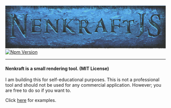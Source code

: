 ![Nenkraft2][logo]
[![Npm Version](https://img.shields.io/npm/v/@nuuf/nk2-frontend.svg)](https://www.npmjs.com/package/@nuuf/nk2-frontend)

------

#### Nenkraft is a small rendering tool. (MIT License)

I am building this for self-educational purposes. 
This is not a professional tool and should not be used for any commercial application.
However; you are free to do so if you want to.

Click [here](https://github.com/Nuuf/nenkraft2/tree/master/demos/solid) for examples.

[logo]: https://raw.githubusercontent.com/Nuuf/nenkraft2/master/nenkraft2-banner.png "nenkraft2"